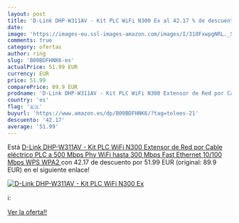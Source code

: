 ```yaml
---
layout: post
title: 'D-Link DHP-W311AV - Kit PLC WiFi N300 Ex al 42.17 % de descuento'
date: 
image: 'https://images-eu.ssl-images-amazon.com/images/I/318FxwpgNRL._SL200_.jpg'
comments: true
category: ofertas
author: ring
slug: 'B00BDFHNK6-es'
actualPrice: 51.99 EUR
currency: EUR
price: 51.99
comparePrice: 89.9 EUR
prodname: 'D-Link DHP-W311AV - Kit PLC WiFi N300 Extensor de Red por Cable eléctrico  PLC a 500 Mbps Phy  WiFi hasta 300 Mbps  Fast Ethernet 10/100 Mbps  WPS  WPA2 '
country: 'es'
flag: '🇪🇸'
buyurl: 'https://www.amazon.es/dp/B00BDFHNK6/?tag=tolees-21'
descuento: '42.17'
average: '51.99'
---
```


Está [D-Link DHP-W311AV - Kit PLC WiFi N300 Extensor de Red por Cable eléctrico  PLC a 500 Mbps Phy  WiFi hasta 300 Mbps  Fast Ethernet 10/100 Mbps  WPS  WPA2 ](https://www.amazon.es/dp/B00BDFHNK6/?tag=tolees-21) con 42.17 de descuento por 51.99 EUR (original: 89.9 EUR) en el siguiente enlace!

[![D-Link DHP-W311AV - Kit PLC WiFi N300 Ex](https://images-eu.ssl-images-amazon.com/images/I/318FxwpgNRL._SL200_.jpg)](https://www.amazon.es/dp/B00BDFHNK6/?tag=tolees-21)

ℹ️:


[Ver la oferta!!](https://www.amazon.es/dp/B00BDFHNK6/?tag=tolees-21)

